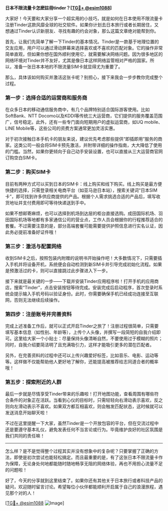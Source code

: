 **日本不限流量卡怎麽註冊tinder？[[TG💪+ @esim1088](https://t.me/s/esim1088)]**

大家好！今天要和大家分享一个超实用的小技巧，就是如何在日本使用不限流量卡注册Tinder这款风靡全球的社交软件。如果你计划去日本旅行或者长期居住，又想通过Tinder认识新朋友、寻找有趣的约会对象，那么这篇文章绝对能帮到你。

首先，让我们先简单了解一下Tinder的基本情况。Tinder是一款基于地理位置的交友应用，用户可以通过滑动屏幕来选择喜欢或不喜欢的匹配对象。它的操作非常简单直观，但如果你想在国外顺利使用它，就需要解决网络问题。因为很多地区的网络环境对Tinder并不友好，尤其是像日本这样网络监管相对严格的国家。所以，准备一张日本本地的不限流量SIM卡就显得尤为重要了。

那么，具体该如何购买并激活这张卡呢？别担心，接下来我会一步步教你完成整个过程。

### 第一步：选择合适的运营商和服务商

在众多日本的移动通信服务商中，有几个品牌特别适合国际游客使用。比如SoftBank、NTT Docomo以及KDDI等传统三大运营商，它们提供的服务覆盖范围广，信号稳定。此外，还有一些专门面向短期用户的虚拟运营商，如UQ mobile、LINE Mobile等，这些公司的资费方案通常更加灵活实惠。

对于初次接触日本手机卡的朋友来说，建议优先考虑那些提供“即插即用”服务的商家。这类公司一般会将SIM卡预先激活，并附带详细的操作指南，大大降低了使用的门槛。当然，如果你更倾向于自己动手安装设置，也可以直接从三大运营商官网订购空白SIM卡。

### 第二步：购买SIM卡

目前有两种方式可以买到日本的SIM卡：线上购买和线下购买。线上购买是最方便快捷的选择，只需登录相关电商平台（如亚马逊日本站），搜索关键词“日本SIM卡”，即可找到许多供应商提供的产品。根据个人需求挑选合适的产品后，填写收货地址并支付费用即可等待快递送到手中。

如果不想邮寄麻烦，也可以选择到机场到达层的柜台直接选购。成田国际机场、羽田国际机场等地都有多家通信公司的营业点，工作人员会根据你的行程推荐适合的套餐。不过需要注意的是，部分高端套餐可能需要提供护照信息进行实名认证，因此务必提前准备好证件哦！

### 第三步：激活与配置网络

收到SIM卡之后，按照包装内附赠的说明书开始操作吧！大多数情况下，只需要插入手机并将设备开机，系统便会自动检测到新SIM卡并引导完成初始化流程。如果是预激活过的卡，则可以直接跳过此步骤进入下一步。

接下来就是最关键的一步——下载并安装Tinder应用程序啦！打开手机的应用商店，搜索“Tinder”，点击安装按钮等待完成。安装完成后启动程序，首次登录时系统会提示输入手机号码以验证身份。此时，你需要确保手机已经成功连接至互联网，否则无法继续后续操作。

### 第四步：注册账号并完善资料

完成上述准备工作后，就可以正式开启Tinder之旅了！注册过程很简单，只需要填写基本信息（如性别、年龄等），上传个人头像，并撰写一段简短的自我介绍即可。这里给大家一个小贴士：尽量保持头像清晰自然，不要使用过于模糊的照片；同时，自我介绍要简洁明了且充满吸引力，这样才能吸引更多的潜在匹配者。

另外，在完善资料的过程中还可以上传兴趣爱好标签，比如音乐、电影、运动等等。这样做不仅能帮助他人更好地了解你，还能提高被推荐给志同道合者的概率哦！

### 第五步：探索附近的人群

最后一步就是尽情享受Tinder带来的乐趣啦！打开地图功能，查看周围有哪些符合条件的对象正在活跃。当看到心仪的目标时，只需轻轻向右滑动表示喜欢，反之则向左滑动表示不喜欢。如果双方都互相喜欢，则会触发匹配状态，这时候就可以发送消息开始聊天啦！

不过在这里提醒一下大家，虽然Tinder是一个开放包容的平台，但在交流过程中还是要遵守基本礼仪，避免发表任何不当言论或行为。毕竟维护良好的社区氛围是我们共同的责任嘛！

---

怎么样？是不是觉得整个过程其实并没有想象中的复杂呢？只要掌握了正确的方法，即使是初次尝试也能轻松搞定。而且最重要的是，有了这张日本不限流量卡作为保障，无论身处何地都能随时随地畅享无阻的网络体验，再也不用担心流量不足的问题啦！

好了，今天的分享就到这里结束了。如果你还有其他关于日本旅行或者科技产品的疑问，欢迎随时留言讨论。希望每位小伙伴都能顺利开启属于自己的浪漫旅程，遇见那个对的人！

[[TG💪+ @esim1088](https://t.me/s/esim1088) ![Image](https://i.postimg.cc/4NQfJmqS/Snipaste-2025-05-13-00-14-12.png)]
